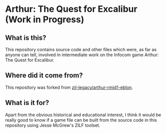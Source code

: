 # Arthur: The Quest for Excalibur (Work in Progress)

## What is this?

This repository contains source code and other files which were, as far as anyone can tell, involved in intermediate work on the Infocom game Arthur: The Quest for Excalibur.

## Where did it come from?

This repository was forked from [zil-legacy/arthur-rmid1-eblon](https://github.com/zil-legacy/arthur-rmid1-eblong).

## What is it for?

Apart from the obvious historical and educational interest, I think it would be really good to know if a game file can be built from the source code in this repository using Jesse McGrew's ZILF toolset.
